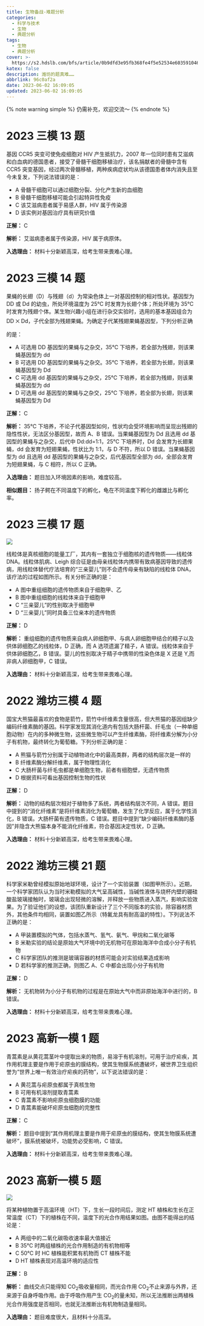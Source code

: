 ```yaml
---
title: 生物备战-难题分析
categories:
  - 科学与技术
  - 生物
  - 典题分析
tags:
  - 生物
  - 典题分析
cover: >-
  https://s2.hdslb.com/bfs/article/0b9dfd3e95fb368fe4f5e52534e6035910466bb3.jpg@1e_1c.webp
katex: false
description: 潍坊的题真难……
abbrlink: 96c0af2a
date: 2023-06-02 16:09:05
updated: 2023-06-02 16:09:05
---
```


{% note warning simple %}
仍需补充，欢迎交流～
{% endnote %}

# 2023 三模 13 题

基因 CCR5 突变可使免疫细胞对 HIV 产生抵抗力，2007 年一位同时患有艾滋病和白血病的德国患者，接受了骨髓干细胞移植治疗，该名捐献者的骨髓中含有 CCR5 突变基因，经过两次骨髓移植，两种疾病症状均从该德国患者体内消失且至今未复发，下列说法错误的是：

- A 骨髓干细胞可以通过细胞分裂、分化产生新的血细胞
- B 骨髓干细胞移植可能会引起特异性免疫
- C 该艾滋病患者属于易感人群，HIV 属于传染源
- D 该实例对基因治疗具有研究价值

**正解：** C

**解析：** 艾滋病患者属于传染源，HIV 属于病原体。

**入选理由：** 材料十分新颖高深，给考生带来畏难心理。

# 2023 三模 14 题

果蝇的长翅（D）与残翅（d）为常染色体上一对基因控制的相对性状。基因型为 DD 或 Dd 的幼虫，所处环境温度为 25℃ 时发育为长翅个体；所处环境为 35℃ 时发育为残翅个体。某生物兴趣小组在进行杂交实验时，选用的基本基因组合为 DD ྾ Dd，子代全部为残翅果蝇。为确定子代某残翅果蝇基因型，下列分析正确的是：

- A 可选用 DD 基因型的果蝇与之杂交，35℃ 下培养，若全部为残翅，则该果蝇基因型为 dd
- B 可选用 DD 基因型的果蝇与之杂交。35℃ 下培养，若全部为长翅，则该果蝇基因型为 Dd
- C 可选用 dd 基因型的果蝇与之杂交，25℃ 下培养，若全部为残翅，则该果蝇基因型为 dd
- D 可选用 dd 基因型的果蝇与之杂交，25℃ 下培养，若全部为长翅，则该果蝇基因型为 Dd

**正解：** C

**解析：** 35℃ 下培养，不论子代基因型如何，性状均会受环境影响而呈现出残翅的隐性性状，无法区分基因型，故而 A、B 错误。当果蝇基因型为 Dd 且选用 dd 基因型的果蝇与之杂交，后代中 Dd:dd=1:1，25℃ 下培养时，Dd 会发育为长翅果蝇，dd 会发育为短翅果蝇，性状比为 1:1，与 D 不符，所以 D 错误。当果蝇基因型为 dd 且选用 dd 基因型的果蝇与之杂交，后代基因型全部为 dd，全部会发育为短翅果蝇，与 C 相符，所以 C 正确。

**入选理由：** 题目加入环境因素的影响，难度较高。

**相似题目：** 扬子鳄在不同温度下的孵化，龟在不同温度下孵化的雌雄比与孵化率。

# 2023 三模 17 题

![](https://s2.hdslb.com/bfs/article/78185e81cd691c0b2465edf9f30277ee0e1ae2d4.jpg@400w.webp)

线粒体是真核细胞的能量工厂，其内有一套独立于细胞核的遗传物质——线粒体 DNA。线粒体肌病、Leigh 综合征是由母亲线粒体内携带有致病基因导致的遗传病，用线粒体替代疗法培育的“三亲婴儿”则不会遗传母亲有缺陷的线粒体 DNA，该疗法的过程如图所示。有关分析正确的是：

- A 图中重组细胞的遗传物质来自于细胞甲、乙
- B 图中重组细胞的线粒体来自于细胞甲
- C “三亲婴儿”的性别取决于细胞甲
- D “三亲婴儿”同时具备三位亲本的遗传物质

**正解：** D

**解析：** 重组细胞的遗传物质来自病人卵细胞甲、与病人卵细胞甲结合的精子以及供体卵细胞乙的线粒体，D 正确，而 A 选项遗漏了精子，A 错误。线粒体来自于供体卵细胞乙，B 错误。婴儿的性别取决于精子中携带的性染色体是 X 还是 Y,而非病人卵细胞甲，C 错误。

**入选理由：** 材料十分新颖高深，给考生带来畏难心理。

# 2022 潍坊三模 4 题

国宝大熊猫最喜欢的食物是箭竹，箭竹中纤维素含量很高，但大熊猫的基因组缺少编码纤维素酶的基因。科学家发现其消化道内有包括大肠杆菌、纤毛虫（一种单细胞动物）在内的多种微生物，这些微生物可以产生纤维素酶，将纤维素分解为小分子有机物，最终转化为葡萄糖。下列分析正确的是：

- A 熊猫与箭竹分别属于动植物进化中的最高类群，两者的结构层次是一样的
- B 纤维素酶分解纤维素，属于物理性消化
- C 大肠杆菌与纤毛虫都是单细胞生物，前者有细胞壁，无遗传物质
- D 根据资料可看出基因控制生物的性状

**正解：** D

**解析：** 动物的结构层次相对于植物多了系统，两者结构层次不同，A 错误。题目中提到的“消化纤维素”是将纤维素消化为葡萄糖，发生了化学反应，属于化学性消化，B 错误。大肠杆菌有遗传物质，C 错误。题目中提到“缺少编码纤维素酶的基因”并隐含大熊猫本身不能消化纤维素，符合基因决定性状，D 正确。

**入选理由：** 材料十分新颖高深，给考生带来畏难心理。

# 2022 潍坊三模 21 题

科学家米勒曾经模拟原始地球环境，设计了一个实验装置（如图甲所示）。近期，一个科学家团队认为当时米勒模拟的大气呈高碱性，当碱性液体与烧杯内壁的硼硅酸盐玻璃接触时，玻璃会出现轻微的溶解，并释放一些物质进入蒸汽，影响实验效果。为了验证他们的设想，该团队重新设计了三个不同版本的实验，除容器材质外，其他条件均相同，装置如图乙所示（特氟龙具有耐高温的特性）。下列说法不正确的是：

- A 甲装置模拟的气体，包括水蒸气、氢气、氨气、甲烷和二氧化碳等
- B 米勒实验的结论是原始大气环境中的无机物可在原始海洋中合成小分子有机物
- C 科学家团队的推测是玻璃容器的材质可能会对实验结果造成影响
- D 若科学家的推测正确，则图乙 A、C 中都会出现小分子有机物

**正解：** D

**解析：** 无机物转为小分子有机物的过程是在原始大气中而非原始海洋中进行的，B 错误。

**入选理由：** 材料十分新颖高深，给考生带来畏难心理。

# 2023 高新一模 1 题

青蒿素是从黄花蒿茎叶中提取出来的物质，易溶于有机溶剂，可用于治疗疟疾，其作用机理主要是作用于疟原虫的膜结构，使其生物膜系统遭破坏，被世界卫生组织誉为“世界上唯一有效治疗疟疾的药物”，以下说法错误的是：

- A 黄花蒿与疟原虫都属于真核生物
- B 可用有机溶剂提取青蒿素
- C 青蒿素不影响疟原虫细胞膜的功能
- D 青蒿素能破坏疟原虫细胞的完整性

**正解：** C

**解析：** 题目中提到“其作用机理主要是作用于疟原虫的膜结构，使其生物膜系统遭破坏”，膜系统被破坏，功能势必受影响，C 错误。

**入选理由：** 材料十分新颖高深，给考生带来畏难心理。

# 2023 高新一模 5 题

![](https://s2.hdslb.com/bfs/article/c75bd3aa8a833193da834f42ba43f51eab034818.jpg@400w.webp)

将某种植物置于高温环境（HT）下，生长一段时间后，测定 HT 植株和生长在正常温度（CT）下的植株在不同，温度下的光合作用结果如图。由图不能得出的结论是：

- A 两组中的二氧化碳吸收速率最大值接近
- B 35℃ 时两组植株的光合作用制造的有机物相等
- C 50℃ 时 HC 植株能积累有机物而 CT 植株不能
- D HT 植株表现对高温环境的适应性

**正解：** B

**解析：** 曲线交点只能得知 CO<sub>2</sub>吸收量相同，而光合作用 CO<sub>2</sub>不止来源与外界，还来源于自身呼吸作用。由于呼吸作用产生 CO<sub>2</sub>的量未知，所以无法推断出两植株光合作用强度是否相同，也就无法推断出有机物制造量相同。

**入选理由：** 题目难度很大，且材料十分高深。
